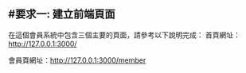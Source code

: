 #要求一: 建立前端頁面  
---  
在這個會員系統中包含三個主要的⾴⾯，請參考以下說明完成：
⾸⾴網址：http://127.0.0.1:3000/  

會員⾴網址：http://127.0.0.1:3000/member

